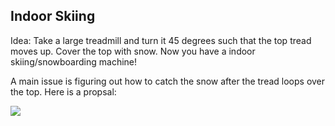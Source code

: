 ## Indoor Skiing

Idea: Take a large treadmill and turn it 45 degrees such that the top tread moves up. Cover the top with snow. Now you have a indoor skiing/snowboarding machine!

A main issue is figuring out how to catch the snow after the tread loops over the top. Here is a propsal:

![](https://user-images.githubusercontent.com/1570168/51100353-8bce7580-178a-11e9-8b39-880c5ef53829.png)
